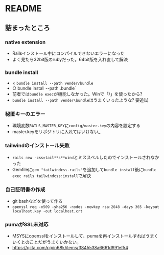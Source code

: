 # README

## 詰まったところ

### native extension
- Railsインストール中にコンパイルできないエラーになった
- よく見たら32bit版のrubyだった。64bit版を入れ直して解決

### bundle install
- × `bundle install --path vender/bundle`
- ○ bundle install --path .bundle`
- 前者では`bundle exec`が機能しなかった。Winで「/」を使ったから?
- `bundle install --path vender\bundle`はうまくいったような? 要追試

### 秘匿キーのエラー
- 環境変数`RAILS_MASTER_KEY`に`config/master.key`の内容を設定する
- master.keyをリポジトリに入れてはいけない_

### tailwindのインストール失敗
- `rails new -css=tail**s**wind`とミススペルしたのでインストールされなかった
- Gemfileに`gem "tailwindcss-rails"`を追加して`bundle install`後に`bundle exec rails tailwindcss:install`で解決

### 自己証明書の作成
- git bashなどを使って作る
- `openssl req -x509 -sha256 -nodes -newkey rsa:2048 -days 365 -keyout localhost.key -out localhost.crt`

### pumaがSSL未対応
- MSYSにopensslをインストールして、pumaを再インストールすればうまくいくとのことだがうまくいかない。
- https://qiita.com/pipin68k/items/3845538a6661d991ef54